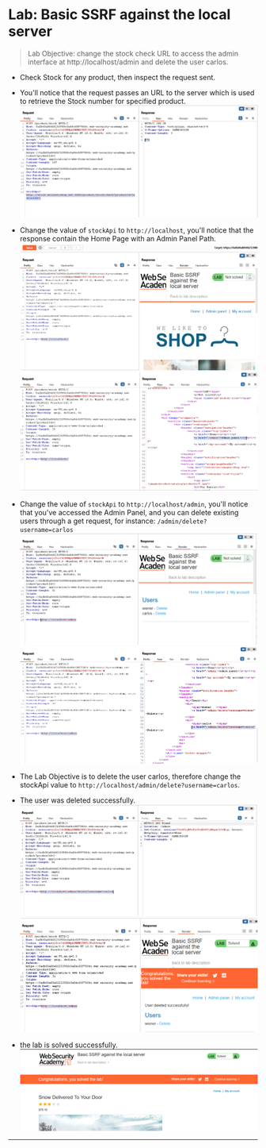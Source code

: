 # Lab: Basic SSRF against the local server

> Lab Objective: change the stock check URL to access the admin interface at http://localhost/admin and delete the user carlos.

- Check Stock for any product, then inspect the request sent.

- You'll notice that the request passes an URL to the server which is used to retrieve the Stock number for specified product.
  ![1st screenshot](./attachments/1.png)

- Change the value of `stockApi` to `http://localhost`, you'll notice that the response contain the Home Page with an Admin Panel Path.
  ![2nd screenshot](./attachments/2.png)
  ![3rd screenshot](./attachments/3.png)

- Change the value of `stockApi` to `http://localhost/admin`, you'll notice that you've accessed the Admin Panel, and you can delete existing users through a get request, for instance: `/admin/delete?username=carlos`
  ![4th screenshot](./attachments/4.png)
  ![5th screenshot](./attachments/5.png)

- The Lab Objective is to delete the user carlos, therefore change the stockApi value to `http://localhost/admin/delete?username=carlos`.

- The user was deleted successfully.
  ![6th screenshot](./attachments/6.png)
  ![7th screenshot](./attachments/7.png)

- the lab is solved successfully.
  ![8th screenshot](./attachments/8.png)

---
